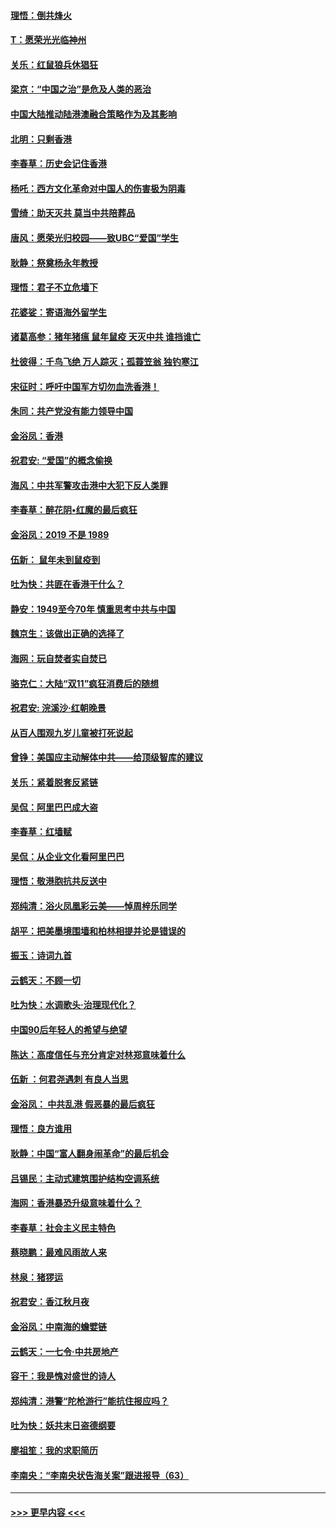 #### [理悟：倒共烽火](../pages/nsc993/n11668844.md?t=11210011) 
#### [T：愿荣光光临神州](../pages/nsc993/n11668421.md?t=11210011) 
#### [关乐：红鼠狼兵休猖狂](../pages/nsc993/n11668378.md?t=11210011) 
#### [梁京：“中国之治”是危及人类的恶治](../pages/nsc993/n11668328.md?t=11210011) 
#### [中国大陆推动陆港澳融合策略作为及其影响](../pages/nsc993/n11668157.md?t=11210011) 
#### [北明：只剩香港](../pages/nsc993/n11668002.md?t=11210011) 
#### [李春草：历史会记住香港](../pages/nsc993/n11667927.md?t=11210011) 
#### [杨吒：西方文化革命对中国人的伤害极为阴毒](../pages/nsc993/n11664521.md?t=11210011) 
#### [雪绮：助天灭共 莫当中共陪葬品](../pages/nsc993/n11662650.md?t=11210011) 
#### [唐风：愿荣光归校园——致UBC“爱国”学生](../pages/nsc993/n11662194.md?t=11210011) 
#### [耿静：祭奠杨永年教授](../pages/nsc993/n11662514.md?t=11210011) 
#### [理悟：君子不立危墙下](../pages/nsc993/n11662172.md?t=11210011) 
#### [花婆娑：寄语海外留学生](../pages/nsc993/n11662121.md?t=11210011) 
#### [诸葛高参：猪年猪瘟 鼠年鼠疫 天灭中共 谁挡谁亡](../pages/nsc993/n11661980.md?t=11210011) 
#### [杜彼得：千鸟飞绝 万人踪灭；孤蓑笠翁 独钓寒江](../pages/nsc993/n11661170.md?t=11210011) 
#### [宋征时：呼吁中国军方切勿血洗香港！](../pages/nsc993/n11415318.md?t=11210011) 
#### [朱同：共产党没有能力领导中国](../pages/nsc993/n11660421.md?t=11210011) 
#### [金浴凤：香港](../pages/nsc993/n11660419.md?t=11210011) 
#### [祝君安: “爱国”的概念偷换](../pages/nsc993/n11659706.md?t=11210011) 
#### [海风：中共军警攻击港中大犯下反人类罪](../pages/nsc993/n11659632.md?t=11210011) 
#### [李春草：醉花阴•红魔的最后疯狂](../pages/nsc993/n11659287.md?t=11210011) 
#### [金浴凤：2019 不是 1989](../pages/nsc993/n11657663.md?t=11210011) 
#### [伍新： 鼠年未到鼠疫到](../pages/nsc993/n11655098.md?t=11210011) 
#### [吐为快：共匪在香港干什么？](../pages/nsc993/n11654891.md?t=11210011) 
#### [静安：1949至今70年 慎重思考中共与中国](../pages/nsc993/n11651244.md?t=11210011) 
#### [魏京生：该做出正确的选择了](../pages/nsc993/n11653084.md?t=11210011) 
#### [海网：玩自焚者实自焚已](../pages/nsc993/n11652423.md?t=11210011) 
#### [骆克仁：大陆“双11”疯狂消费后的随想](../pages/nsc993/n11652305.md?t=11210011) 
#### [祝君安: 浣溪沙·红朝晚景](../pages/nsc993/n11652258.md?t=11210011) 
#### [从百人围观九岁儿童被打死说起](../pages/nsc993/n11651030.md?t=11210011) 
#### [曾铮：美国应主动解体中共——给顶级智库的建议](../pages/nsc993/n11649888.md?t=11210011) 
#### [关乐：紧着脱套反紧链](../pages/nsc993/n11649069.md?t=11210011) 
#### [吴侃：阿里巴巴成大盗](../pages/nsc993/n11645523.md?t=11210011) 
#### [李春草：红墙赋](../pages/nsc993/n11646389.md?t=11210011) 
#### [吴侃：从企业文化看阿里巴巴](../pages/nsc993/n11645476.md?t=11210011) 
#### [理悟：敬港胞抗共反送中](../pages/nsc993/n11645466.md?t=11210011) 
#### [郑纯清：浴火凤凰彩云美——悼周梓乐同学](../pages/nsc993/n11645155.md?t=11210011) 
#### [胡平：把美墨境围墙和柏林相提并论是错误的](../pages/nsc993/n11645134.md?t=11210011) 
#### [振玉：诗词九首](../pages/nsc993/n11644081.md?t=11210011) 
#### [云鹤天：不顾一切](../pages/nsc993/n11643508.md?t=11210011) 
#### [吐为快：水调歌头·治理现代化？](../pages/nsc993/n11643485.md?t=11210011) 
#### [中国90后年轻人的希望与绝望](../pages/nsc993/n11642317.md?t=11210011) 
#### [陈达：高度信任与充分肯定对林郑意味着什么](../pages/nsc993/n11641441.md?t=11210011) 
#### [伍新 ：何君尧遇刺 有良人当思](../pages/nsc993/n11641503.md?t=11210011) 
#### [金浴凤： 中共乱港  假恶暴的最后疯狂](../pages/nsc993/n11641495.md?t=11210011) 
#### [理悟：良方谁用](../pages/nsc993/n11641463.md?t=11210011) 
#### [耿静：中国“富人翻身闹革命”的最后机会](../pages/nsc993/n11640655.md?t=11210011) 
#### [吕锡民：主动式建筑围护结构空调系统](../pages/nsc993/n11640168.md?t=11210011) 
#### [海网：香港暴恐升级意味着什么？](../pages/nsc993/n11635904.md?t=11210011) 
#### [李春草：社会主义民主特色](../pages/nsc993/n11634657.md?t=11210011) 
#### [蔡晓鹏：最难风雨故人来](../pages/nsc993/n11633145.md?t=11210011) 
#### [林泉：猪猡运](../pages/nsc993/n11631469.md?t=11210011) 
#### [祝君安：香江秋月夜](../pages/nsc993/n11631440.md?t=11210011) 
#### [金浴凤：中南海的蟾嬖链](../pages/nsc993/n11631290.md?t=11210011) 
#### [云鹤天：一七令·中共房地产](../pages/nsc993/n11630084.md?t=11210011) 
#### [容干：我是愧对盛世的诗人](../pages/nsc993/n11630059.md?t=11210011) 
#### [郑纯清：港警“陀枪游行”能抗住报应吗？](../pages/nsc993/n11629999.md?t=11210011) 
#### [吐为快：妖共末日盗德纲要](../pages/nsc993/n11628610.md?t=11210011) 
#### [廖祖笙：我的求职简历](../pages/nsc993/n11628492.md?t=11210011) 
#### [李南央：“李南央状告海关案”跟进报导（63）](../pages/nsc993/n11627039.md?t=11210011) 

----
#### [ >>> 更早内容 <<< ](../indexes/nsc993-earlier.md)
